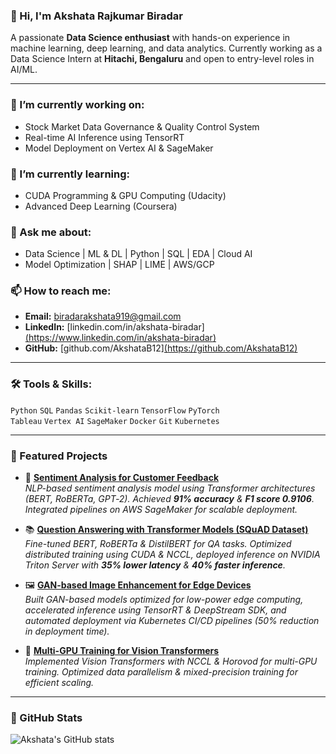 ### 👋 Hi, I'm Akshata Rajkumar Biradar

A passionate **Data Science enthusiast** with hands-on experience in machine learning, deep learning, and data analytics. Currently working as a Data Science Intern at **Hitachi, Bengaluru** and open to entry-level roles in AI/ML.

---

### 🔭 I’m currently working on:
- Stock Market Data Governance & Quality Control System
- Real-time AI Inference using TensorRT
- Model Deployment on Vertex AI & SageMaker

### 🌱 I’m currently learning:
- CUDA Programming & GPU Computing (Udacity)
- Advanced Deep Learning (Coursera)

### 💬 Ask me about:
- Data Science | ML & DL | Python | SQL | EDA | Cloud AI
- Model Optimization | SHAP | LIME | AWS/GCP

### 📫 How to reach me:
- **Email:** biradarakshata919@gmail.com
- **LinkedIn:** [linkedin.com/in/akshata-biradar][(https://www.linkedin.com/in/akshata-biradar)](https://www.linkedin.com/in/akshatabiradar10/)
- **GitHub:** [github.com/AkshataB12][(https://github.com/AkshataB12)
](https://github.com/akshatabiradar1/AkshataB10)
---

### 🛠️ Tools & Skills:
`Python` `SQL` `Pandas` `Scikit-learn` `TensorFlow` `PyTorch`  
`Tableau` `Vertex AI` `SageMaker` `Docker` `Git` `Kubernetes`

---
### 📂 Featured Projects

- 🔬 **[Sentiment Analysis for Customer Feedback](#)**  
  *NLP-based sentiment analysis model using Transformer architectures (BERT, RoBERTa, GPT‑2). Achieved **91% accuracy** & **F1 score 0.9106**. Integrated pipelines on AWS SageMaker for scalable deployment.*

- 📚 **[Question Answering with Transformer Models (SQuAD Dataset)](#)**  
  *Fine-tuned BERT, RoBERTa & DistilBERT for QA tasks. Optimized distributed training using CUDA & NCCL, deployed inference on NVIDIA Triton Server with **35% lower latency** & **40% faster inference**.*

- 🖼 **[GAN-based Image Enhancement for Edge Devices](#)**  
  *Built GAN-based models optimized for low-power edge computing, accelerated inference using TensorRT & DeepStream SDK, and automated deployment via Kubernetes CI/CD pipelines (50% reduction in deployment time).*

- 🔄 **[Multi-GPU Training for Vision Transformers](#)**  
  *Implemented Vision Transformers with NCCL & Horovod for multi-GPU training. Optimized data parallelism & mixed-precision training for efficient scaling.*

---

### 🧠 GitHub Stats

![Akshata's GitHub stats]([https://github-readme-stats.vercel.app/api?username=AkshataB12&show_icons=true&theme=radical](https://github.com/akshatabiradar1/AkshataB10))

